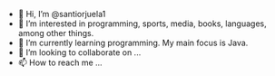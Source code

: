 - 👋 Hi, I’m @santiorjuela1
- 👀 I’m interested in programming, sports, media, books, languages, among other things. 
- 🌱 I’m currently learning programming. My main focus is Java.
- 💞️ I’m looking to collaborate on ...
- 📫 How to reach me ...

<!---
santiorjuela1/santiorjuela1 is a ✨ special ✨ repository because its `README.md` (this file) appears on your GitHub profile.
You can click the Preview link to take a look at your changes.
--->
